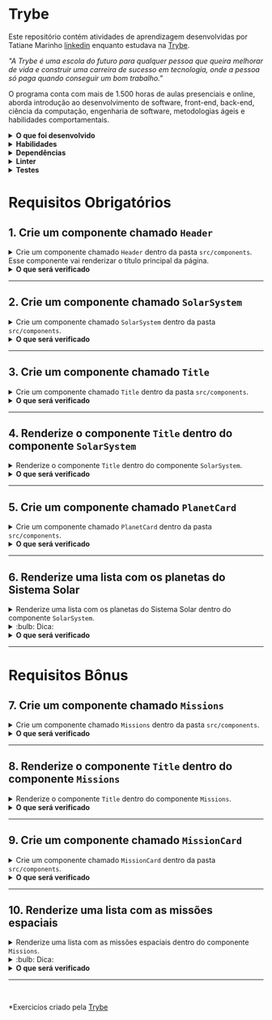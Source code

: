 # Trybe

Este repositório contém atividades de aprendizagem desenvolvidas por Tatiane Marinho [linkedin](https://www.linkedin.com/in/marinhotatiane/) enquanto estudava na [Trybe](https://www.betrybe.com/).

_"A Trybe é uma escola do futuro para qualquer pessoa que queira melhorar de vida e construir uma carreira de sucesso em tecnologia, onde a pessoa só paga quando conseguir um bom trabalho."_

O programa conta com mais de 1.500 horas de aulas presenciais e online, aborda introdução ao desenvolvimento de software, front-end, back-end, ciência da computação, engenharia de software, metodologias ágeis e habilidades comportamentais.<br>

<details>
  <summary><strong>O que foi desenvolvido</strong></summary><br />
Neste projeto, foi desenvolvido um modelo do Sistema Solar! Ao utilizar essa aplicação, uma pessoa usuária deverá ser capaz de:

- Visualizar todos os planetas do Sistema Solar renderizados na tela.

- Visualizar todas as cartas com informações sobre missões espaciais.
</details>

<details>
  <summary><strong> Habilidades</strong></summary><br />

  * Utilizar JSX no React.

  * Utilizar corretamente o método `render()` para renderizar seus componentes.

  * Utilizar `import` para trazer componentes em diferentes arquivos.

  * Criar componentes de classe em React.

  * Criar múltiplos componentes a partir de um array.

  * Fazer uso de `props` corretamente.

  * Fazer uso de `PropTypes` para validar as `props de um componente`.
</details>

<details>
<summary><strong>Dependências</strong></summary><br />
Para instalar as dependências :  - `npm install`

</details>

<details>
  <summary><strong>Linter</strong></summary><br />
 Foi desenvolvido pela Trybe.

</details>

<details>
<summary><strong>Testes</strong></summary><br />
**Testes desenvolvidos pela Trybe**

Todos os requisitos do projeto foram testados **automaticamente** por meio do [React Testing Library](https://testing-library.com/docs/react-testing-library/intro). 

## Observações técnicas

Alguns requisitos seguiram um padrão pré-estabelecido para que os testes automáticos funcionem corretamente. 

</details>

# Requisitos Obrigatórios

## 1. Crie um componente chamado `Header`

<details>
  <summary>Crie um componente chamado <code>Header</code> dentro da pasta <code>src/components</code>. Esse componente vai renderizar o título principal da página.</summary>

  - Ele deve conter uma tag `header` e, dentro dela, uma tag `h1`. O texto da tag `h1` deve ser "Sistema Solar".
    
  - Renderize o componente `Header` dentro do componente principal `App`.

  ![Screenshot](/examples/req1.png)
</details>

<details>
  <summary><strong>O que será verificado</strong></summary><br />

  * Se o componente `<Header />` é renderizado.

  * Se o componente `<Header />` contém uma tag `header`.

  * Se o componente `<Header />` contém uma tag `h1`.

  * Se o componente `<Header />` renderiza corretamente o texto "Sistema Solar".

  * Se o componente `<Header />` está sendo renderizado no componente principal `App`.
</details>

---

## 2. Crie um componente chamado `SolarSystem`

<details>
  <summary>Crie um componente chamado <code>SolarSystem</code> dentro da pasta <code>src/components</code>.</summary>

  - O componente `SolarSystem` deve ter uma `div` que envolva todo seu conteúdo e que tenha o atributo `data-testid="solar-system"`.

  - Renderize o componente `SolarSystem` abaixo do `Header`, dentro do componente principal `App`.
</details>

<details>
  <summary><strong>O que será verificado</strong></summary><br />

  * Se o componente `<SolarSystem />` é renderizado.

  * Se há uma `div` que tem o `data-testid="solar-system"`.

  * Se o componente `<SolarSystem />` está sendo renderizado no componente principal `App`.
</details>

---

## 3. Crie um componente chamado `Title`

<details>
  <summary>Crie um componente chamado <code>Title</code> dentro da pasta <code>src/components</code>.</summary>

  - O componente `Title` deve receber uma prop `headline`.
    
  - Ele deve conter uma tag `h2`, que deve renderizar o texto recebido pela prop `headline`.
</details>

<details>
  <summary><strong>O que será verificado</strong></summary><br />

  * Se o componente `<Title />` é renderizado.

  * Se o componente `<Title />` contém uma tag `h2`.

  * Se o componente `<Title />` renderiza o texto passado pela prop `headline` dentro de uma tag `h2`.
</details>

---

## 4. Renderize o componente `Title` dentro do componente `SolarSystem`

<details>
  <summary>Renderize o componente <code>Title</code> dentro do componente <code>SolarSystem</code>.</summary>

  - O componente `Title` deve ser renderizado recebendo a prop `headline` com o valor "Planetas".

  ![Screenshot](/examples/req4.png)
</details>

<details>
  <summary><strong>O que será verificado</strong></summary><br />

  * Será validado se o texto "Planetas" é renderizado usando o componente `Title` dentro do componente `SolarSystem`.
</details>

---

## 5. Crie um componente chamado `PlanetCard`
<details>
  <summary>Crie um componente chamado <code>PlanetCard</code> dentro da pasta <code>src/components</code>.</summary>

  - O componente `PlanetCard` deve receber duas props: uma chamada `planetName` e outra, `planetImage`.
    
  - O componente `PlanetCard` deve ter uma `div` que envolva todo seu conteúdo e que tenha o atributo `data-testid="planet-card"`.
    
  - O componente `PlanetCard` deve renderizar o texto recebido pela prop `planetName`. Sugerimos a utilização de tags de [Conteúdo de Fluxo](https://developer.mozilla.org/pt-BR/docs/Web/Guide/HTML/Content_categories#conte%C3%BAdo_de_fluxo), como `<p>`, que deve conter o atributo `data-testid="planet-name"`.
    
  - O componente `PlanetCard` deve renderizar uma imagem que tenha o atributo `src` com o valor recebido pela prop `planetImage`.

  - Além do atributo `src`, a imagem renderizada deve ter o atributo `alt` com o texto `Planeta {planetName}`, em que `{planetName}` é o valor recebido pela prop `planetName`.
</details>

<details>
  <summary><strong>O que será verificado</strong></summary><br />

  * Se o componente `<PlanetCard />` é renderizado.

  * Se o componente `<PlanetCard />` tem uma div com o atributo `data-testid="planet-card"`.

  * Se é renderizado o texto recebido pela prop `planetName`.

  * Se é renderizada uma imagem com o atributo `src` com o mesmo valor recebido pela prop `planetImage`.

  * Se, além do atributo `src`, a imagem renderizada tem o atributo `alt` com o texto `Planeta {planetName}`, em que `{planetName}` é o valor recebido pela prop `planetName`.
</details>

---

## 6. Renderize uma lista com os planetas do Sistema Solar

<details>
  <summary>Renderize uma lista com os planetas do Sistema Solar dentro do componente <code>SolarSystem</code>.</summary>

  - Utilize o componente `PlanetCard` para renderizar cada item da lista de planetas.

  - Você encontrará a lista com os nomes e as imagens de cada planeta do Sistema Solar no arquivo `src/data/planets.js`.
    
  - Você deve importar a lista no componente `SolarSystem` usando o código:
  ```javascript
  import planets from '../data/planets';
  ```

  - A lista de planetas é um _array_ de objetos no seguinte formato:
  ```javascript
  {
    name: "Nome do planeta",
    image: "caminho-para-imagem-do-planeta"
  }
  ```

  - Para cada planeta da lista, você deverá renderizar um componente `PlanetCard`, passando o atributo `name` para a prop `planetName` e o atributo `image` para a prop `planetImage`.

  ![Screenshot](/examples/req6.png)
</details>

<details>
  <summary>:bulb: Dica: </summary> 

  - Lembre-se do método que permite a você criar vários componentes iguais com base em valores presentes em um _array_. Lembre-se também de que, ao renderizar uma lista, você deve passar o atributo `key` para cada item. Ainda, você pode usar o nome do planeta como `key`.
</details>

<details>
  <summary><strong>O que será verificado</strong></summary><br />

  * Se é renderizado um componente `<PlanetCard />` para cada planeta da lista de planetas.

  * Se todos os planetas do Sistema Solar estão sendo listados na tela.
</details>

---

# Requisitos Bônus

## 7. Crie um componente chamado `Missions`

<details>
  <summary>Crie um componente chamado <code>Missions</code> dentro da pasta <code>src/components</code>.</summary>

  - Esse componente deve ter uma `div` que envolva todo seu conteúdo e que tenha o atributo `data-testid="missions"`.

  - Renderize o componente `Missions` abaixo do `SolarSystem`, dentro do componente principal `App`.
</details>

<details>
<summary><strong>O que será verificado</strong></summary><br />

  * Se o componente `<Missions />` é renderizado.

  * Se há uma `div` que tem o `data-testid="missions"`.

  * Se o componente `<Missions />` está sendo renderizado no componente principal `App`.
</details>

---

## 8. Renderize o componente `Title` dentro do componente `Missions`

<details>
  <summary>Renderize o componente <code>Title</code> dentro do componente <code>Missions</code>.</summary>

  - O componente `Title` deve ser renderizado recebendo a prop `headline` com o valor "Missões".

  ![Screenshot](/examples/req8.png)
</details>
<details>
<summary><strong>O que será verificado</strong></summary><br />

  * Será validado se o texto "Missões" é renderizado usando o componente `Title` dentro do componente `Missions`.
</details>

---

## 9. Crie um componente chamado `MissionCard`

<details>
  <summary>Crie um componente chamado <code>MissionCard</code> dentro da pasta <code>src/components</code>.</summary>

  - O componente `MissionCard` deve receber quatro props:
    - `name`
    - `year`
    - `country`
    - `destination`

  - O componente `MissionCard` deve ter uma `div` que envolva todo seu conteúdo e que tenha o atributo `data-testid="mission-card"`.
  
  - O componente `MissionCard` deve renderizar o texto recebido pela prop `name`. Sugerimos a utilização de tags de [Conteúdo de Fluxo](https://developer.mozilla.org/pt-BR/docs/Web/Guide/HTML/Content_categories#conte%C3%BAdo_de_fluxo), como `<p>`, que deve conter o atributo `data-testid="mission-name"`.
  
  - O componente `MissionCard` deve renderizar o texto recebido pela prop `year`. Sugerimos a utilização de tags de [Conteúdo de Fluxo](https://developer.mozilla.org/pt-BR/docs/Web/Guide/HTML/Content_categories#conte%C3%BAdo_de_fluxo), como `<p>`, que deve conter o atributo `data-testid="mission-year"`.
  
  - O componente `MissionCard` deve renderizar o texto recebido pela prop `country`. Sugerimos a utilização de tags de [Conteúdo de Fluxo](https://developer.mozilla.org/pt-BR/docs/Web/Guide/HTML/Content_categories#conte%C3%BAdo_de_fluxo), como `<p>`, que deve conter o atributo `data-testid="mission-country"`.
  
  - O componente `MissionCard` deve renderizar o texto recebido pela prop `destination`. Sugerimos a utilização de tags de [Conteúdo de Fluxo](https://developer.mozilla.org/pt-BR/docs/Web/Guide/HTML/Content_categories#conte%C3%BAdo_de_fluxo), como `<p>`, que deve conter o atributo `data-testid="mission-destination"`.
</details>

<details>
  <summary><strong>O que será verificado</strong></summary><br />

  * Se o componente `<MissionCard />` é renderizado.

  * Se o componente `<MissionCard />` tem uma div com o atributo `data-testid="mission-card"`.

  * Se é renderizado o texto recebido pela prop `name`.

  * Se é renderizado o texto recebido pela prop `year`.

  * Se é renderizado o texto recebido pela prop `country`.

  * Se é renderizado o texto recebido pela prop `destination`. 
</details>

---

## 10. Renderize uma lista com as missões espaciais

<details>
  <summary>Renderize uma lista com as missões espaciais dentro do componente <code>Missions</code>.</summary>

  - Utilize o componente `MissionCard` para renderizar cada item da lista de missões.

  - Você encontrará a lista com as informações de cada missão espacial no arquivo `src/data/missions.js`.

  - Você deve importar a lista no componente `Missions` usando o código:
  ```javascript
  import missions from '../data/missions';
  ```

  - A lista de missões espaciais é um _array_ de objetos no seguinte formato:
  ```javascript
  {
    name: 'Nome da missão',
    year: 'Ano de lançamento da missão',
    country: 'País que lançou a missão',
    destination: 'Destino da missão',
  }
  ```

  - Para cada missão espacial da lista, você deverá renderizar um componente `MissionCard`, passando cada atributo para a respectiva prop.

  <img src="/examples/req10.png" alt="Screenshot" width=528 />

</details>
<details>
<summary>:bulb: Dica:</summary>

  - Lembre-se do método que permite a você criar vários componentes iguais com base em valores presentes em um _array_. Lembre-se também de que, ao renderizar uma lista, você deve passar o atributo `key` para cada item. Ainda, você pode usar o nome da missão como `key`.
</details>

<details>
  <summary><strong>O que será verificado</strong></summary><br />

  * Se é renderizado um componente `<MissionCard />` para cada missão espacial da lista de missões.

  * Se todas as missões espaciais estão sendo listadas na tela.
</details>

---

<br>

*Exercicíos criado pela [Trybe](https://www.betrybe.com/)
<br>

